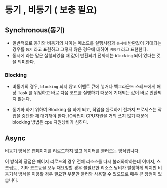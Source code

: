 # 동기 , 비동기 ( 보충 필요)



## Synchronous(동기)

* 일반적으로 동기와 비동기의 차이는 메소드를 실행시킴과 `동시에` 반환값이 기대되는 경우를 `동기` 라고 표현하고 그렇지 않은 경우에 대하여 `비동기` 라고 표현한다.
* 동시에 라는 말은 실행되었을 때 값이 반환되기 전까지는 `blocking` 되어 있다는 것을 의미한다.

### Blocking 

* 비동기의 경우, `blocking` 되지 않고 이벤트 큐에 넣거나 백그라운드 스레드에게 해당 Task 를 위임하고 바로 다음 코드를 실행하기 때문에 기대되는 값이 바로 반환되지 않는다.

* 동기화 하기 위하여 Blocking 을 하게 되고, 작업을 완료하기 전까지 프로세스는 작업을 중단한 채 대기해야 한다. IO작업이 CPU자원을 거의 쓰지 않기 때문에 blocking 방법은 cpu 자원낭비가 심하다.



## Async

비동기 방식은 웹페이지를 리로드하지 않고 데이터를 불러오는 방식입니다.

이 방식의 장점은 페이지 리로드의 경우 전체 리소스를 다시 불러와야하는데 이미지, 스크립트 , 기타 코드등을 모두 재요청할 경우 불필요한 리소스 낭비가 발생하게 되지만 비동기식 방식을 이용할 경우 필요한 부분만 불러와 사용할 수 있으므로 매우 큰 장점이 있습니다.

